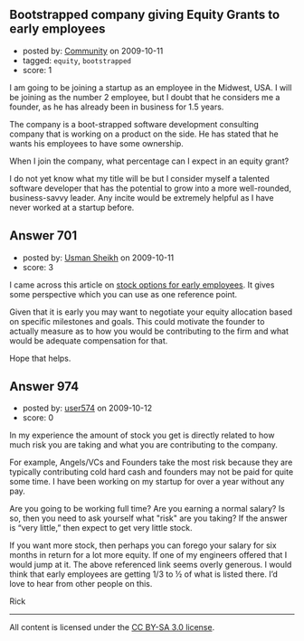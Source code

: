 ## Bootstrapped company giving Equity Grants to early employees

- posted by: [Community](https://stackexchange.com/users/-1/-1-community) on 2009-10-11
- tagged: `equity`, `bootstrapped`
- score: 1

I am going to be joining a startup as an employee in the Midwest, USA.  I will be joining as the number 2 employee, but I doubt that he considers me a founder, as he has already been in business for 1.5 years.

The company is a boot-strapped software development consulting company that is working on a product on the side.  He has stated that he wants his employees to have some ownership.

When I join the company, what percentage can I expect in an equity grant?  

I do not yet know what my title will be but I consider myself a talented software developer that has the potential to grow into a more well-rounded, business-savvy leader.  Any incite would be extremely helpful as I have never worked at a startup before.



## Answer 701

- posted by: [Usman Sheikh](https://stackexchange.com/users/-1/392-usman-sheikh) on 2009-10-11
- score: 3

<p>I came across this article on <a href="http://www.christine.net/2009/08/quick-dirty-howto-employee-stock-option-allocations.html" rel="nofollow">stock options for early employees</a>. It gives some perspective which you can use as one reference point. </p>

<p>Given that it is early you may want to negotiate your equity allocation based on specific milestones and goals. This could motivate the founder to actually measure as to how you would be contributing to the firm and what would be adequate compensation for that. </p>

<p>Hope that helps.</p>



## Answer 974

- posted by: [user574](https://stackexchange.com/users/-1/574-user574) on 2009-10-12
- score: 0

In my experience the amount of stock you get is directly related to how much risk you are taking and what you are contributing to the company. 

For example, Angels/VCs and Founders take the most risk because they are typically contributing cold hard cash and founders may not be paid for quite some time. I have been working on my startup for over a year without any pay.

Are you going to be working full time? Are you earning a normal salary? Is so, then you need to ask yourself what "risk" are you taking? If the answer is “very little,” then expect to get very little stock.

If you want more stock, then perhaps you can forego your salary for six months in return for a lot more equity. If one of my engineers offered that I would jump at it.
The above referenced link seems overly generous.  I would think that early employees are getting 1/3 to ½ of what is listed there. I’d love to hear from other people on this.

Rick




---

All content is licensed under the [CC BY-SA 3.0 license](https://creativecommons.org/licenses/by-sa/3.0/).
